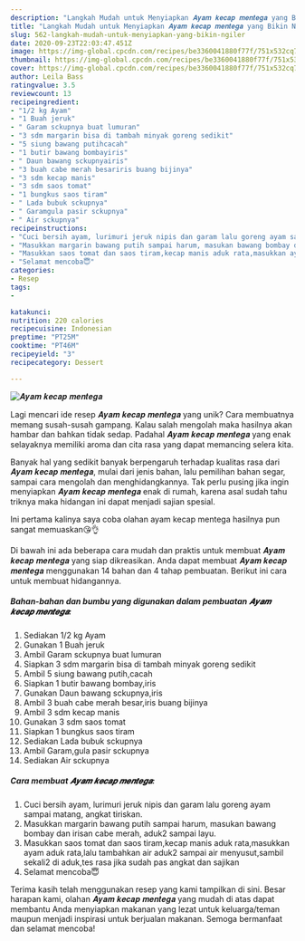 ```yaml
---
description: "Langkah Mudah untuk Menyiapkan 𝑨𝒚𝒂𝒎 𝒌𝒆𝒄𝒂𝒑 𝒎𝒆𝒏𝒕𝒆𝒈𝒂 yang Bikin Ngiler"
title: "Langkah Mudah untuk Menyiapkan 𝑨𝒚𝒂𝒎 𝒌𝒆𝒄𝒂𝒑 𝒎𝒆𝒏𝒕𝒆𝒈𝒂 yang Bikin Ngiler"
slug: 562-langkah-mudah-untuk-menyiapkan-yang-bikin-ngiler
date: 2020-09-23T22:03:47.451Z
image: https://img-global.cpcdn.com/recipes/be3360041880f77f/751x532cq70/𝑨𝒚𝒂𝒎-𝒌𝒆𝒄𝒂𝒑-𝒎𝒆𝒏𝒕𝒆𝒈𝒂-foto-resep-utama.jpg
thumbnail: https://img-global.cpcdn.com/recipes/be3360041880f77f/751x532cq70/𝑨𝒚𝒂𝒎-𝒌𝒆𝒄𝒂𝒑-𝒎𝒆𝒏𝒕𝒆𝒈𝒂-foto-resep-utama.jpg
cover: https://img-global.cpcdn.com/recipes/be3360041880f77f/751x532cq70/𝑨𝒚𝒂𝒎-𝒌𝒆𝒄𝒂𝒑-𝒎𝒆𝒏𝒕𝒆𝒈𝒂-foto-resep-utama.jpg
author: Leila Bass
ratingvalue: 3.5
reviewcount: 13
recipeingredient:
- "1/2 kg Ayam"
- "1 Buah jeruk"
- " Garam sckupnya buat lumuran"
- "3 sdm margarin bisa di tambah minyak goreng sedikit"
- "5 siung bawang putihcacah"
- "1 butir bawang bombayiris"
- " Daun bawang sckupnyairis"
- "3 buah cabe merah besariris buang bijinya"
- "3 sdm kecap manis"
- "3 sdm saos tomat"
- "1 bungkus saos tiram"
- " Lada bubuk sckupnya"
- " Garamgula pasir sckupnya"
- " Air sckupnya"
recipeinstructions:
- "Cuci bersih ayam, lurimuri jeruk nipis dan garam lalu goreng ayam sampai matang, angkat tiriskan."
- "Masukkan margarin bawang putih sampai harum, masukan bawang bombay dan irisan cabe merah, aduk2 sampai layu."
- "Masukkan saos tomat dan saos tiram,kecap manis aduk rata,masukkan ayam aduk rata,lalu tambahkan air aduk2 sampai air menyusut,sambil sekali2 di aduk,tes rasa jika sudah pas angkat dan sajikan"
- "Selamat mencoba😇"
categories:
- Resep
tags:
- 

katakunci:  
nutrition: 220 calories
recipecuisine: Indonesian
preptime: "PT25M"
cooktime: "PT46M"
recipeyield: "3"
recipecategory: Dessert

---
```



![𝑨𝒚𝒂𝒎 𝒌𝒆𝒄𝒂𝒑 𝒎𝒆𝒏𝒕𝒆𝒈𝒂](https://img-global.cpcdn.com/recipes/be3360041880f77f/751x532cq70/𝑨𝒚𝒂𝒎-𝒌𝒆𝒄𝒂𝒑-𝒎𝒆𝒏𝒕𝒆𝒈𝒂-foto-resep-utama.jpg)

Lagi mencari ide resep 𝑨𝒚𝒂𝒎 𝒌𝒆𝒄𝒂𝒑 𝒎𝒆𝒏𝒕𝒆𝒈𝒂 yang unik? Cara membuatnya memang susah-susah gampang. Kalau salah mengolah maka hasilnya akan hambar dan bahkan tidak sedap. Padahal 𝑨𝒚𝒂𝒎 𝒌𝒆𝒄𝒂𝒑 𝒎𝒆𝒏𝒕𝒆𝒈𝒂 yang enak selayaknya memiliki aroma dan cita rasa yang dapat memancing selera kita.

Banyak hal yang sedikit banyak berpengaruh terhadap kualitas rasa dari 𝑨𝒚𝒂𝒎 𝒌𝒆𝒄𝒂𝒑 𝒎𝒆𝒏𝒕𝒆𝒈𝒂, mulai dari jenis bahan, lalu pemilihan bahan segar, sampai cara mengolah dan menghidangkannya. Tak perlu pusing jika ingin menyiapkan 𝑨𝒚𝒂𝒎 𝒌𝒆𝒄𝒂𝒑 𝒎𝒆𝒏𝒕𝒆𝒈𝒂 enak di rumah, karena asal sudah tahu triknya maka hidangan ini dapat menjadi sajian spesial.

Ini pertama kalinya saya coba olahan ayam kecap mentega hasilnya pun sangat memuaskan😘👌


Di bawah ini ada beberapa cara mudah dan praktis untuk membuat 𝑨𝒚𝒂𝒎 𝒌𝒆𝒄𝒂𝒑 𝒎𝒆𝒏𝒕𝒆𝒈𝒂 yang siap dikreasikan. Anda dapat membuat 𝑨𝒚𝒂𝒎 𝒌𝒆𝒄𝒂𝒑 𝒎𝒆𝒏𝒕𝒆𝒈𝒂 menggunakan 14 bahan dan 4 tahap pembuatan. Berikut ini cara untuk membuat hidangannya.

<!--inarticleads1-->

##### Bahan-bahan dan bumbu yang digunakan dalam pembuatan 𝑨𝒚𝒂𝒎 𝒌𝒆𝒄𝒂𝒑 𝒎𝒆𝒏𝒕𝒆𝒈𝒂:

1. Sediakan 1/2 kg Ayam
1. Gunakan 1 Buah jeruk
1. Ambil  Garam sckupnya buat lumuran
1. Siapkan 3 sdm margarin bisa di tambah minyak goreng sedikit
1. Ambil 5 siung bawang putih,cacah
1. Siapkan 1 butir bawang bombay,iris
1. Gunakan  Daun bawang sckupnya,iris
1. Ambil 3 buah cabe merah besar,iris buang bijinya
1. Ambil 3 sdm kecap manis
1. Gunakan 3 sdm saos tomat
1. Siapkan 1 bungkus saos tiram
1. Sediakan  Lada bubuk sckupnya
1. Ambil  Garam,gula pasir sckupnya
1. Sediakan  Air sckupnya




<!--inarticleads2-->

##### Cara membuat 𝑨𝒚𝒂𝒎 𝒌𝒆𝒄𝒂𝒑 𝒎𝒆𝒏𝒕𝒆𝒈𝒂:

1. Cuci bersih ayam, lurimuri jeruk nipis dan garam lalu goreng ayam sampai matang, angkat tiriskan.
1. Masukkan margarin bawang putih sampai harum, masukan bawang bombay dan irisan cabe merah, aduk2 sampai layu.
1. Masukkan saos tomat dan saos tiram,kecap manis aduk rata,masukkan ayam aduk rata,lalu tambahkan air aduk2 sampai air menyusut,sambil sekali2 di aduk,tes rasa jika sudah pas angkat dan sajikan
1. Selamat mencoba😇




Terima kasih telah menggunakan resep yang kami tampilkan di sini. Besar harapan kami, olahan 𝑨𝒚𝒂𝒎 𝒌𝒆𝒄𝒂𝒑 𝒎𝒆𝒏𝒕𝒆𝒈𝒂 yang mudah di atas dapat membantu Anda menyiapkan makanan yang lezat untuk keluarga/teman maupun menjadi inspirasi untuk berjualan makanan. Semoga bermanfaat dan selamat mencoba!
